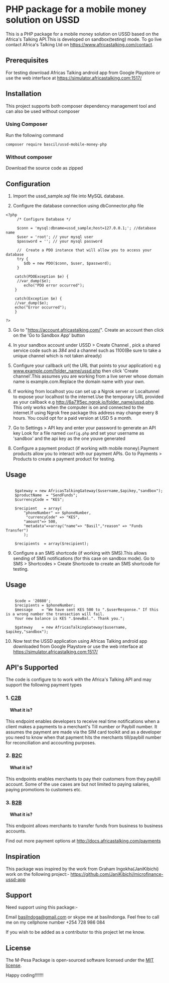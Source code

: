 # PHP package for a mobile money solution on USSD

This is a PHP package for a mobile money solution on USSD based on the Africa's Talking API.This is developed on sandbox(testing) mode. To go live contact Africa's Talking Ltd on https://www.africastalking.com/contact.

## Prerequisites

For testing download Africas Talking android app from Google Playstore or use the web interface at https://simulator.africastalking.com:1517/


## Installation

This project supports both composer dependency management tool and can also be used without composer

### Using Composer

Run the following command

```
composer require bascil/ussd-mobile-money-php

```
### Without composer

Download the source code as zipped 

## Configuration

1. Import the ussd_sample.sql file into MySQL database.

2. Configure the database connection using dbConnector.php file

``` 
<?php 
     /* Configure Database */
     
     $conn = 'mysql:dbname=ussd_sample;host=127.0.0.1;'; //database name
     $user = 'root'; // your mysql user 
     $password = ''; // your mysql password

     //  Create a PDO instance that will allow you to access your database
     try {
        $db = new PDO($conn, $user, $password);
     }

    catch(PDOException $e) {
     //var_dump($e);
        echo("PDO error occurred");
    }

    catch(Exception $e) {
    //var_dump($e);
    echo("Error occurred");
    }
    
?>

```
3. Go to "https://account.africastalking.com/". Create an account then click on the 'Go to Sandbox App' button

4. In your sandbox account under USSD > Create Channel , pick a shared service code  such as *384* and a channel such as 1100(Be sure to take a unique channel which is not taken already)

5. Configure your callback url( the URL that points to your application) e.g www.example.com/folder_name/ussd.php then click 'Create channel'.This assumes you are working from a live server whose domain name is example.com.Replace the domain name with your own.

6. If working from localhost you can set up a Ngrok server or Localtunnel to expose your localhost to the internet.Use the temporary URL provided as your callback e.g  http://6a71f5ec.ngrok.io/folder_name/ussd.php. This only works when the computer is on and connected to the internet.If using Ngrok free package this address may change every 8 hours. You could opt for a paid version at USD 5 a month.

7. Go to Settings > API key and enter your password to generate an API key Look for a file named `config.php` and set your username as 'sandbox' and the api key as the one youve generated

8. Configure a payment product (if working with mobile money).Payment products allow you to interact with our payment APIs. Go to Payments > Products to create a payment product for testing. 


## Usage

```
   
    $gateway = new AfricasTalkingGateway($username,$apikey,"sandbox");
    $productName  = "SendFunds"; 
    $currencyCode = "KES";

    $recipient   = array(
        "phoneNumber" => $phoneNumber,
         "currencyCode" => "KES", 
        "amount"=> 500,
        "metadata"=>array("name"=> "Basil","reason" => "Funds Transfer")
        );

    $recipients  = array($recipient);

```

9. Configure a an SMS shortcode (if working with SMS).This allows sending of SMS notifications (for this case on sandbox mode). Go to SMS > Shortcodes > Create Shortcode to create an SMS shortcode for testing. 


## Usage

```
   
    $code = '20880';
    $recipients = $phoneNumber;
    $message    = "We have sent KES 500 to ".$userResponse." If this is a wrong number the transaction will fail.
    Your new balance is KES ".$newBal.". Thank you.";

    $gateway    = new AfricasTalkingGateway($username, $apikey,"sandbox");

```
10. Now test the USSD application using Africas Talking android app downloaded from Google Playstore or use the web interface at https://simulator.africastalking.com:1517/

## API's Supported

The code  is configure to to work with the Africa's Talking API and may support the following payment types


### 1. [C2B](https://developer.safaricom.co.ke/docs#c2b-api)
#### &nbsp; &nbsp; What it is?
This endpoint enables developers to receive real time notifications when a client makes a payments to a merchant's Till number or Paybill number. It assumes the payment are made via the SIM card toolkit and as a developer you need to know when that payment hits the merchants till/paybill number for reconciliation and accounting purposes.


### 2. [B2C](https://developer.safaricom.co.ke/docs#b2c-api)
#### &nbsp; &nbsp; What it is?
This endpoints enables merchants to pay their customers from they paybill account. Some of the use cases are but not limited to paying salaries, paying promotions to customers etc.

### 3. [B2B](https://developer.safaricom.co.ke/docs#b2b-api)
#### &nbsp; &nbsp; What it is?
This endpoint allows merchants to transfer funds from business to business accounts. 

Find out more payment options at http://docs.africastalking.com/payments


## Inspiration

This package was inspired by the work from Graham Ingokha(JaniKibichi) work on the following project:-
https://github.com/JaniKibichi/microfinance-ussd-app


## Support

Need support using this package:-

Email basilndoga@gmail.com or skype me at basilndonga. Feel free to call me on my cellphone number +254 728 986 084

If you wish to be added as a contributor to this project let me know.

## License

The M-Pesa Package is open-sourced software licensed under the [MIT license](http://opensource.org/licenses/MIT).

Happy coding!!!!!!!

